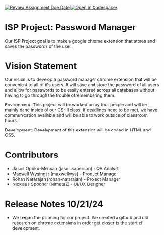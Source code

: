 [![Review Assignment Due Date](https://classroom.github.com/assets/deadline-readme-button-22041afd0340ce965d47ae6ef1cefeee28c7c493a6346c4f15d667ab976d596c.svg)](https://classroom.github.com/a/-3gzFDDy)
[![Open in Codespaces](https://classroom.github.com/assets/launch-codespace-2972f46106e565e64193e422d61a12cf1da4916b45550586e14ef0a7c637dd04.svg)](https://classroom.github.com/open-in-codespaces?assignment_repo_id=16674953)

# ISP Project: Password Manager 
Our ISP Project goal is to make a google chrome extension that stores and saves the passwords of the user.
# Vision Statement
Our vision is to develop a password manager chrome extension that will be convenient to all of it's users. It will save and store the password of all users and allow for passwords to be easily entered across all databases without having to go through the trouble ofremembering them.

Environment:
This project will be worked on by four people and will be mainly done inside of our CS-III class. If deadlines need to be met, we have communication avaliable and will be able to work outside of classroom hours.

Development:
Development of this extension will be coded in HTML and CSS.

# Contributors
- Jason Opoku-Mensah (jasonisaperson) - QA Analyst 
- Maxwell Wysinger (maxwellwys) - Product Manager 
- Rohan Natarajan (rohan-natarajan) - Project Manager 
- Nicklaus Spooner (NimetaZ) - UI/UX Designer 

# Release Notes 10/21/24
- We began the planning for our project. We created a github and did research on chrome extensions in order get closer to the start of development.
